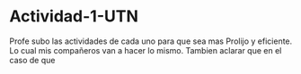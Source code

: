 # Actividad-1-UTN
Profe subo las actividades de cada uno para que sea mas Prolijo y eficiente. Lo cual mis compañeros van a hacer lo mismo. Tambien aclarar que en el caso de que 
